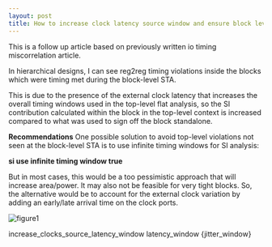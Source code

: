 ```yaml
---
layout: post
title: How to increase clock latency source window and ensure block level timing closure in top level context?
---
```


This is a follow up article based on previously written io timing miscorrelation article.

In hierarchical designs, I can see reg2reg timing violations inside the blocks which were timing met during the block-level STA.

This is due to the presence of the external clock latency that increases the overall timing windows used in the top-level flat analysis, so the SI contribution calculated within the block in the top-level context is increased compared to what was used to sign off the block standalone.

**Recommendations**
One possible solution to avoid top-level violations not seen at the block-level STA is to use infinite timing windows for SI analysis:

**si use infinite timing window true**

But in most cases, this would be a too pessimistic approach that will increase area/power. It may also not be feasible for very tight blocks. So, the alternative would be to account for the external clock variation by adding an early/late arrival time on the clock ports.


![figure1](https://cadence.my.salesforce.com/servlet/servlet.ImageServer?id=0150V00000DJyYjQAL&oid=00Dd0000000c1Z9EAI)

increase_clocks_source_latency_window     latency_window   {jitter_window}
